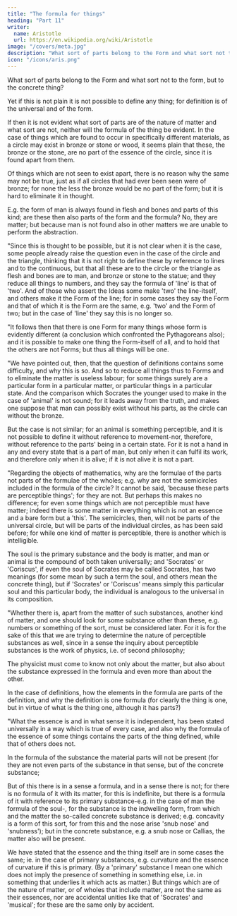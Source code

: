 ```yaml
---
title: "The formula for things"
heading: "Part 11"
writer:
  name: Aristotle 
  url: https://en.wikipedia.org/wiki/Aristotle
image: "/covers/meta.jpg"
description: "What sort of parts belong to the Form and what sort not to the form, but to the concrete thing?"
icon: "/icons/aris.png"
---
```




What sort of parts belong to the Form and what sort not to the form, but to the concrete thing?

Yet if this is not plain it is not possible to define any thing; for definition is of the universal and of the form. 

If then it is not evident what sort of parts are of the nature of matter and what sort are not, neither will the formula of the thing be evident. In the case of things which are found to occur in specifically different materials, as a circle may exist in bronze or stone or wood, it seems plain that these, the bronze or the stone, are no part of the essence of the circle, since it is found apart from them. 

Of things which are not seen to exist apart, there is no reason why the same may not be true, just as if all circles that had ever been seen were of bronze; for none the less the bronze would be no part of the form; but it is hard to eliminate it in thought. 

E.g. the form of man is always found in flesh and bones and parts of this kind; are these then also parts of the form and the formula? No, they are matter; but because man is not found also in other matters we are unable to perform the abstraction.

"Since this is thought to be possible, but it is not clear when it is the case, some people already raise the question even in the case of the circle and the triangle, thinking that it is not right to define these by reference to lines and to the continuous, but that all these are to the circle or the triangle as flesh and bones are to man, and bronze or stone to the statue; and they reduce all things to numbers, and they say the formula of 'line' is that of 'two'. And of those who assert the Ideas some make 'two' the line-itself, and others make it the Form of the line; for in some cases they say the Form and that of which it is the Form are the same, e.g. 'two' and the Form of two; but in the case of 'line' they say this is no longer so.

"It follows then that there is one Form for many things whose form is evidently different (a conclusion which confronted the Pythagoreans also); and it is possible to make one thing the Form-itself of all, and to hold that the others are not Forms; but thus all things will be one.

"We have pointed out, then, that the question of definitions contains some difficulty, and why this is so. And so to reduce all things thus to Forms and to eliminate the matter is useless labour; for some things surely are a particular form in a particular matter, or particular things in a particular state. And the comparison which Socrates the younger used to make in the case of 'animal' is not sound; for it leads away from the truth, and makes one suppose that man can possibly exist without his parts, as the circle can without the bronze. 

But the case is not similar; for an animal is something perceptible, and it is not possible to define it without reference to movement-nor, therefore, without reference to the parts' being in a certain state. For it is not a hand in any and every state that is a part of man, but only when it can fulfil its work, and therefore only when it is alive; if it is not alive it is not a part.

"Regarding the objects of mathematics, why are the formulae of the parts not parts of the formulae of the wholes; e.g. why are not the semicircles included in the formula of the circle? It cannot be said, 'because these parts are perceptible things'; for they are not. But perhaps this makes no difference; for even some things which are not perceptible must have matter; indeed there is some matter in everything which is not an essence and a bare form but a 'this'. The semicircles, then, will not be parts of the universal circle, but will be parts of the individual circles, as has been said before; for while one kind of matter is perceptible, there is another which is intelligible.

The soul is the primary substance and the body is matter, and man or animal is the compound of both taken universally; and 'Socrates' or 'Coriscus', if even the soul of Socrates may be called Socrates, has two meanings (for some mean by such a term the soul, and others mean the concrete thing), but if 'Socrates' or 'Coriscus' means simply this particular soul and this particular body, the individual is analogous to the universal in its composition.

"Whether there is, apart from the matter of such substances, another kind of matter, and one should look for some substance other than these, e.g. numbers or something of the sort, must be considered later. For it is for the sake of this that we are trying to determine the nature of perceptible substances as well, since in a sense the inquiry about perceptible substances is the work of physics, i.e. of second philosophy; 

The physicist must come to know not only about the matter, but also about the substance expressed in the formula and even more than about the other. 

In the case of definitions, how the elements in the formula are parts of the definition, and why the definition is one formula (for clearly the thing is one, but in virtue of what is the thing one, although it has parts?)

"What the essence is and in what sense it is independent, has been stated universally in a way which is true of every case, and also why the formula of the essence of some things contains the parts of the thing defined, while that of others does not. 

In the formula of the substance the material parts will not be present (for they are not even parts of the substance in that sense, but of the concrete substance; 

But of this there is in a sense a formula, and in a sense there is not; for there is no formula of it with its matter, for this is indefinite, but there is a formula of it with reference to its primary substance-e.g. in the case of man the formula of the soul-, for the substance is the indwelling form, from which and the matter the so-called concrete substance is derived; e.g. concavity is a form of this sort, for from this and the nose arise 'snub nose' and 'snubness'); but in the concrete substance, e.g. a snub nose or Callias, the matter also will be present. 

We have stated that the essence and the thing itself are in some cases the same; ie. in the case of primary substances, e.g. curvature and the essence of curvature if this is primary. (By a 'primary' substance I mean one which does not imply the presence of something in something else, i.e. in something that underlies it which acts as matter.) But things which are of the nature of matter, or of wholes that include matter, are not the same as their essences, nor are accidental unities like that of 'Socrates' and 'musical'; for these are the same only by accident.


